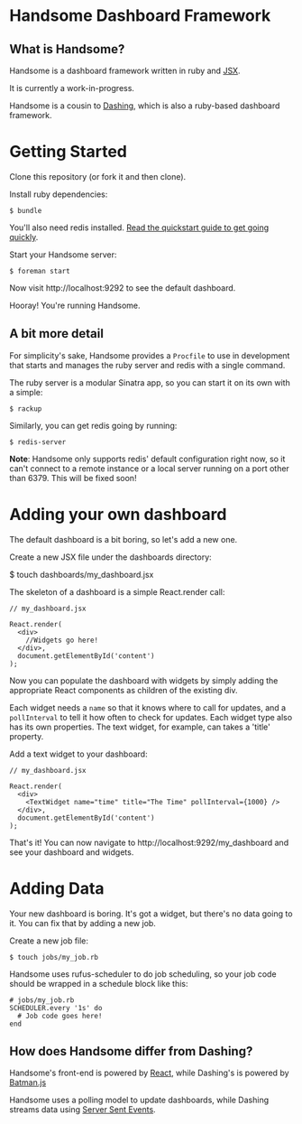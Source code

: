 # Handsome Dashboard Framework

## What is Handsome?

Handsome is a dashboard framework written in ruby and [JSX](https://facebook.github.io/jsx/).

It is currently a work-in-progress.

Handsome is a cousin to [Dashing](http://dashing.io), which is also a ruby-based dashboard framework.

# Getting Started

Clone this repository (or fork it and then clone).

Install ruby dependencies:

`$ bundle`

You'll also need redis installed. [Read the quickstart guide to get going quickly](http://redis.io/topics/quickstart).

Start your Handsome server:

`$ foreman start`

Now visit http://localhost:9292 to see the default dashboard.

Hooray! You're running Handsome.

## A bit more detail

For simplicity's sake, Handsome provides a `Procfile` to use in development that starts and manages the ruby server and redis with a single command.

The ruby server is a modular Sinatra app, so you can start it on its own with a simple:

`$ rackup`

Similarly, you can get redis going by running:

`$ redis-server`

**Note**: Handsome only supports redis' default configuration right now, so it can't connect to a remote instance or a local server running on a port other than 6379. This will be fixed soon!

# Adding your own dashboard

The default dashboard is a bit boring, so let's add a new one.

Create a new JSX file under the dashboards directory:

$ touch dashboards/my_dashboard.jsx

The skeleton of a dashboard is a simple React.render call:

```
// my_dashboard.jsx

React.render(
  <div>
    //Widgets go here!
  </div>,
  document.getElementById('content')
);
```

Now you can populate the dashboard with widgets by simply adding the appropriate React components as children of the existing div.

Each widget needs a `name` so that it knows where to call for updates, and a `pollInterval` to tell it how often to check for updates. Each widget type also has its own properties. The text widget, for example, can takes a 'title' property.

Add a text widget to your dashboard:

```
// my_dashboard.jsx

React.render(
  <div>
    <TextWidget name="time" title="The Time" pollInterval={1000} />
  </div>,
  document.getElementById('content')
);
```

That's it! You can now navigate to http://localhost:9292/my_dashboard and see your dashboard and widgets.

# Adding Data

Your new dashboard is boring. It's got a widget, but there's no data going to it. You can fix that by adding a new job.

Create a new job file:

`$ touch jobs/my_job.rb`

Handsome uses rufus-scheduler to do job scheduling, so your job code should be wrapped in a schedule block like this:

```
# jobs/my_job.rb
SCHEDULER.every '1s' do
  # Job code goes here!
end
```

## How does Handsome differ from Dashing?

Handsome's front-end is powered by [React](https://facebook.github.io/react/), while Dashing's is powered by [Batman.js](http://batmanjs.org/)

Handsome uses a polling model to update dashboards, while Dashing streams data using [Server Sent Events](https://en.wikipedia.org/wiki/Server-sent_events).
